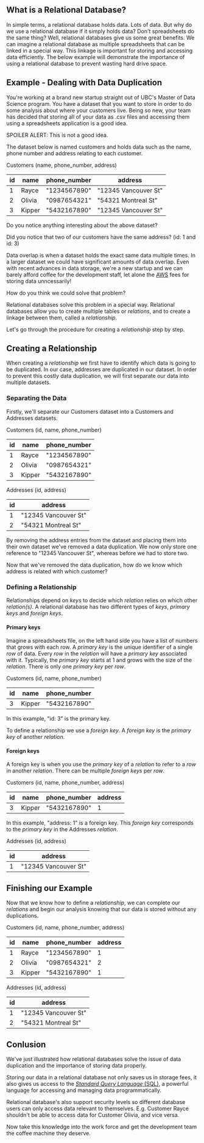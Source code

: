 ## What is a Relational Database?
  In simple terms, a relational database holds data. Lots of data. But why do we use a relational database if it simply holds data? Don't spreadsheets do the same thing? Well, relational databases give us some great benefits. We can imagine a relational database as multiple spreadsheets that can be linked in a special way. This linkage is important for storing and accessing data efficiently. The below example will demonstrate the importance of using a relational database to prevent wasting hard drive space.

## Example - Dealing with Data Duplication
  You're working at a brand new startup straight out of UBC's Master of Data Science program. You have a dataset that you want to store in order to do some analysis about where your customers live. Being so new, your team has decided that storing all of your data as .csv files and accessing them using a spreadsheets application is a good idea.

  SPOILER ALERT: This is not a good idea.

  The dataset below is named customers and holds data such as the name, phone number and address relating to each customer.

  Customers (name, phone_number, address)

  | id | name   | phone_number | address              |
  |----|--------|--------------|----------------------|
  | 1  | Rayce  | "1234567890" | "12345 Vancouver St" |
  | 2  | Olivia | "0987654321" | "54321 Montreal St"  |
  | 3  | Kipper | "5432167890" | "12345 Vancouver St" |

  Do you notice anything interesting about the above dataset?

  Did you notice that two of our customers have the same address? (id: 1 and id: 3)

  Data overlap is when a dataset holds the exact same data multiple times. In a larger dataset we could have significant amounts of data overlap. Even with recent advances in data storage, we're a new startup and we can barely afford coffee for the development staff, let alone the [AWS](https://aws.amazon.com "AWS") fees for storing data unncessarily!

  How do you think we could solve that problem?

  Relational databases solve this problem in a special way. Relational databases allow you to create multiple tables or *relations*, and to create a linkage between them, called a *relationship*.

  Let's go through the procedure for creating a *relationship* step by step.

## Creating a Relationship
  When creating a *relationship* we first have to identify which data is going to be duplicated. In our case, addresses are duplicated in our dataset. In order to prevent this costly data duplication, we will first separate our data into multiple datasets.

### Separating the Data
  Firstly, we'll separate our Customers dataset into a Customers and Addresses datasets.

  Customers (id, name, phone_number)

  | id | name   | phone_number |
  |----|--------|--------------|
  | 1  | Rayce  | "1234567890" |
  | 2  | Olivia | "0987654321" |
  | 3  | Kipper | "5432167890" |

  Addresses (id, address)

  | id | address              |
  |----|----------------------|
  | 1  | "12345 Vancouver St" |
  | 2  | "54321 Montreal St"  |

  By removing the address entries from the dataset and placing them into their own dataset we've removed a data duplication. We now only store one reference to "12345 Vancouver St", whereas before we had to store two.

  Now that we've removed the data duplication, how do we know which address is related with which customer?

### Defining a Relationship
  Relationships depend on *keys* to decide which *relation* relies on which other *relation(s)*. A relational database has two different types of *keys*, *primary keys* and *foreign keys*.

#### Primary keys
  Imagine a spreadsheets file, on the left hand side you have a list of numbers that grows with each row. A *primary key* is the unique identifier of a single *row* of data. Every *row* in the *relation* will have a *primary key* associated with it. Typically, the *primary key* starts at 1 and grows with the size of the *relation*. There is only one *primary key* per *row*.

  Customers (id, name, phone_number)

  | id | name   | phone_number |
  |----|--------|--------------|
  | 3  | Kipper | "5432167890" |

  In this example, "id: 3" is the primary key.

To define a relationship we use a *foreign key*. A *foreign key* is the *primary key* of another *relation*.

#### Foreign keys
  A foreign key is when you use the *primary key* of a *relation* to refer to a *row* in another *relation*. There can be multiple *foreign keys* per *row*.

  Customers (id, name, phone_number, address)

  | id | name   | phone_number | address |
  |----|--------|--------------|---------|
  | 3  | Kipper | "5432167890" | 1       |

  In this example, "address: 1" is a foreign key. This *foreign key* corresponds to the *primary key* in the Addresses *relation*.

  Addresses (id, address)

  | id | address              |
  |----|----------------------|
  | 1  | "12345 Vancouver St" |


## Finishing our Example
  Now that we know how to define a *relationship*, we can complete our *relations* and begin our analysis knowing that our data is stored without any duplications.

  Customers (id, name, phone_number, address)

  | id | name   | phone_number | address |
  |----|--------|--------------|---------|
  | 1  | Rayce  | "1234567890" | 1       |
  | 2  | Olivia | "0987654321" | 2       |
  | 3  | Kipper | "5432167890" | 1       |

  Addresses (id, address)

  | id | address              |
  |----|----------------------|
  | 1  | "12345 Vancouver St" |
  | 2  | "54321 Montreal St"  |

## Conlusion
  We've just illustrated how relational databases solve the issue of data duplication and the importance of storing data properly.

  Storing our data in a relational database not only saves us in storage fees, it also gives us access to the [*Standard Query Language* (SQL)](https://en.wikipedia.org/wiki/SQL "SQL"), a powerful language for accessing and managing data programmatically.

  Relational database's also support security levels so different database users can only access data relevant to themselves. E.g. Customer Rayce shouldn't be able to access data for Customer Olivia, and vice versa.

  Now take this knowledge into the work force and get the development team the coffee machine they deserve.

